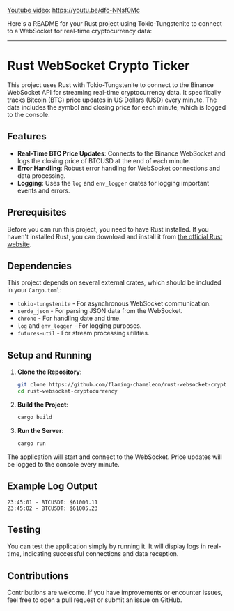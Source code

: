 [Youtube video](https://youtu.be/dfc-NNsf0Mc): https://youtu.be/dfc-NNsf0Mc

Here's a README for your Rust project using Tokio-Tungstenite to connect to a WebSocket for real-time cryptocurrency data:

---

# Rust WebSocket Crypto Ticker

This project uses Rust with Tokio-Tungstenite to connect to the Binance WebSocket API for streaming real-time cryptocurrency data. It specifically tracks Bitcoin (BTC) price updates in US Dollars (USD) every minute. The data includes the symbol and closing price for each minute, which is logged to the console.

## Features

- **Real-Time BTC Price Updates**: Connects to the Binance WebSocket and logs the closing price of BTCUSD at the end of each minute.
- **Error Handling**: Robust error handling for WebSocket connections and data processing.
- **Logging**: Uses the `log` and `env_logger` crates for logging important events and errors.

## Prerequisites

Before you can run this project, you need to have Rust installed. If you haven't installed Rust, you can download and install it from [the official Rust website](https://www.rust-lang.org/tools/install).

## Dependencies

This project depends on several external crates, which should be included in your `Cargo.toml`:

- `tokio-tungstenite` - For asynchronous WebSocket communication.
- `serde_json` - For parsing JSON data from the WebSocket.
- `chrono` - For handling date and time.
- `log` and `env_logger` - For logging purposes.
- `futures-util` - For stream processing utilities.

## Setup and Running

1. **Clone the Repository**:
   ```bash
   git clone https://github.com/flaming-chameleon/rust-websocket-cryptocurrency.git
   cd rust-websocket-cryptocurrency
   ```

2. **Build the Project**:
   ```bash
   cargo build
   ```

3. **Run the Server**:
   ```bash
   cargo run
   ```

The application will start and connect to the WebSocket. Price updates will be logged to the console every minute.

## Example Log Output

```
23:45:01 - BTCUSDT: $61000.11
23:45:02 - BTCUSDT: $61005.23
```

## Testing

You can test the application simply by running it. It will display logs in real-time, indicating successful connections and data reception.

## Contributions

Contributions are welcome. If you have improvements or encounter issues, feel free to open a pull request or submit an issue on GitHub.
